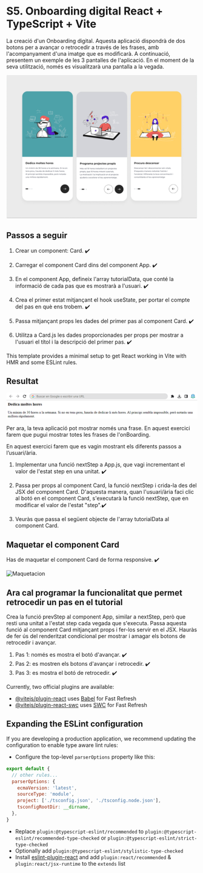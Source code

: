 # S5. Onboarding digital React + TypeScript + Vite

La creació d'un Onboarding digital. Aquesta aplicació dispondrà de dos botons per a avançar o retrocedir a través de les frases, amb l'acompanyament d'una imatge que es modificarà.
A continuació, presentem un exemple de les 3 pantalles de l'aplicació. En el moment de la seva utilització, només es visualitzarà una pantalla a la vegada.

![Imagen](./public/img-tres-cards.png)

## Passos a seguir

1. Crear un component: Card.  ✔️

2. Carregar el component Card dins del component App.   ✔️

3. En el component App, defineix l'array tutorialData, que conté la informació de cada pas que es mostrarà a l'usuari.   ✔️

4. Crea el primer estat mitjançant el hook useState, per portar el compte del pas en què ens trobem.   ✔️

5. Passa mitjançant props les dades del primer pas al component Card.   ✔️

6. Utilitza a Card.js les dades proporcionades per props per mostrar a l'usuari el títol i la descripció del primer pas.   ✔️

This template provides a minimal setup to get React working in Vite with HMR and some ESLint rules.

## Resultat

![Resultado](./public/resultado.png)

Per ara, la teva aplicació pot mostrar només una frase. En aquest exercici farem que pugui mostrar totes les frases de l'onBoarding.

En aquest exercici farem que es vagin mostrant els diferents passos a l’usuari/ària.

1. Implementar una funció nextStep a App.js, que vagi incrementant el valor de l'estat step en una unitat.   ✔️

2. Passa per props al component Card, la funció nextStep i crida-la des del JSX del component Card. D'aquesta manera, quan l'usuari/ària faci clic al botó en el component Card, s'executarà la funció nextStep, que en modificar el valor de l'estat "step".✔️

3. Veuràs que passa el següent objecte de l'array tutorialData al component Card.

## Maquetar el component Card

Has de maquetar el component Card de forma responsive. ✔️

![Maquetacion](https://itacademy.barcelonactiva.cat/pluginfile.php/26732/mod_assign/intro/Imatge4S5.png)

## Ara cal programar la funcionalitat que permet retrocedir un pas en el tutorial

Crea la funció prevStep al component App, similar a nextStep, però que resti una unitat a l'estat step cada vegada que s'executa.
Passa aquesta funció al component Card mitjançant props i fer-los servir en el JSX.
Hauràs de fer ús del renderitzat condicional per mostrar i amagar els botons de retrocedir i avançar.

1. Pas 1: només es mostra el botó d'avançar.   ✔️
2. Pas 2: es mostren els botons d'avançar i retrocedir.   ✔️
3. Pas 3: es mostra el botó de retrocedir.   ✔️

Currently, two official plugins are available:

- [@vitejs/plugin-react](https://github.com/vitejs/vite-plugin-react/blob/main/packages/plugin-react/README.md) uses [Babel](https://babeljs.io/) for Fast Refresh
- [@vitejs/plugin-react-swc](https://github.com/vitejs/vite-plugin-react-swc) uses [SWC](https://swc.rs/) for Fast Refresh

## Expanding the ESLint configuration

If you are developing a production application, we recommend updating the configuration to enable type aware lint rules:

- Configure the top-level `parserOptions` property like this:

```js
export default {
  // other rules...
  parserOptions: {
    ecmaVersion: 'latest',
    sourceType: 'module',
    project: ['./tsconfig.json', './tsconfig.node.json'],
    tsconfigRootDir: __dirname,
  },
}
```

- Replace `plugin:@typescript-eslint/recommended` to `plugin:@typescript-eslint/recommended-type-checked` or `plugin:@typescript-eslint/strict-type-checked`
- Optionally add `plugin:@typescript-eslint/stylistic-type-checked`
- Install [eslint-plugin-react](https://github.com/jsx-eslint/eslint-plugin-react) and add `plugin:react/recommended` & `plugin:react/jsx-runtime` to the `extends` list
